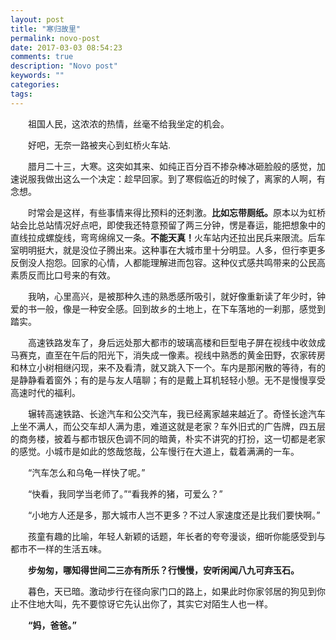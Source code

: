 ```yaml
---
layout: post
title: "寒归故里"
permalink: novo-post
date: 2017-03-03 08:54:23
comments: true
description: "Novo post"
keywords: ""
categories:
tags:
---
```

<p>&emsp;&emsp;祖国人民，这浓浓的热情，丝毫不给我坐定的机会。 </p>
	
<p>&emsp;&emsp;好吧，无奈一路被夹心到虹桥火车站.</p>
	
<p>&emsp;&emsp;腊月二十三，大寒。这突如其来、如纯正百分百不掺杂棒冰砸脸般的感觉，加速说服我做出这么一个决定：趁早回家。到了寒假临近的时候了，离家的人啊，有念想。  
	
<p>&emsp;&emsp;时常会是这样，有些事情来得比预料的还刺激。<strong>比如忘带厕纸。</strong>原本以为虹桥站会比总站情况好点吧，即使我还特意预留了两三分钟，愣是春运，能把想象中的直线拉成螺旋线，弯弯绵绵又一条。<strong>不能天真！</strong>火车站内还拉出民兵来限流。后车室明明挺大，就是没位子腾出来。这种事在大城市里十分明显。人多，但行李更多反倒没人抱怨。回家的心情，人都能理解进而包容。这种仪式感共鸣带来的公民高素质反而比口号来的有效。</p>
	
<p>&emsp;&emsp;我呐，心里高兴，是被那种久违的熟悉感所吸引，就好像重新读了年少时，钟爱的书一般，像是一种安全感。回到故乡的土地上，在下车落地的一刹那，感觉到踏实。</p>
	
<p>&emsp;&emsp;高速铁路发车了，身后远处那大都市的玻璃高楼和巨型电子屏在视线中收敛成马赛克，直至在午后的阳光下，消失成一像素。视线中熟悉的黄金田野，农家砖房和林立小树相继闪现，来不及看清，就又跳入下一个。车内是那闲散的等待，有的是静静看着窗外；有的是与友人嘻聊；有的是戴上耳机轻轻小憩。无不是慢慢享受高速时代的福利。</p>
	
<p>&emsp;&emsp;辗转高速铁路、长途汽车和公交汽车，我已经离家越来越近了。奇怪长途汽车上坐不满人，而公交车却人满为患，难道这就是老家？车外旧式的广告牌，四五层的商务楼，披着与都市银灰色调不同的暗黄，朴实不讲究的打扮，这一切都是老家的感觉。小城市是如此的悠哉悠哉，公车慢行在大道上，载着满满的一车。</p>
	
<p>&emsp;&emsp;“汽车怎么和乌龟一样快了呢。”</p>
	
<p>&emsp;&emsp;“快看，我同学当老师了。”“看我养的猪，可爱么？”</p>
	
<p>&emsp;&emsp;“小地方人还是多，那大城市人岂不更多？不过人家速度还是比我们要快啊。”</p>
	
<p>&emsp;&emsp;孩童有趣的比喻，年轻人新颖的话题，年长者的夸夸漫谈，细听你能感受到与都市不一样的生活五味。</p>
<p>&emsp;&emsp;<strong>步匆匆，哪知得世间二三亦有所乐？行慢慢，安听闲闻八九可弃玉石。</strong></p>
	
<p>&emsp;&emsp;暮色，天已暗。激动步行在径向家门口的路上，如果此时你家邻居的狗见到你止不住地大叫，先不要惊讶它先认出你了，其实它对陌生人也一样。</p>
	
<p>&emsp;&emsp;<strong>“妈，爸爸。”</strong></p>

